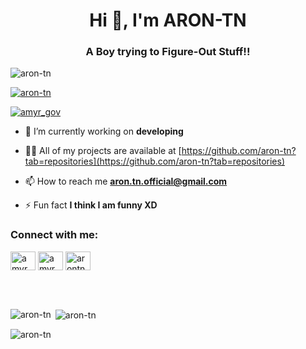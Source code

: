 <h1 align="center">Hi 👋, I'm ARON-TN</h1>
<h3 align="center">A Boy trying to Figure-Out Stuff!!</h3>

<p align="left"> <img src="https://komarev.com/ghpvc/?username=aron-tn&label=Profile%20views&color=0e75b6&style=flat" alt="aron-tn" /> </p>

<p align="left"> <a href="https://github.com/ryo-ma/github-profile-trophy"><img src="https://github-profile-trophy.vercel.app/?username=aron-tn" alt="aron-tn" /></a> </p>

<p align="left"> <a href="https://twitter.com/amyr_gov" target="blank"><img src="https://img.shields.io/twitter/follow/amyr_gov?logo=twitter&style=for-the-badge" alt="amyr_gov" /></a> </p>

- 🔭 I’m currently working on **developing**

- 👨‍💻 All of my projects are available at [https://github.com/aron-tn?tab=repositories](https://github.com/aron-tn?tab=repositories)

- 📫 How to reach me **aron.tn.official@gmail.com**

- ⚡ Fun fact **I think I am funny XD**

<h3 align="left">Connect with me:</h3>
<p align="left">
<a href="https://twitter.com/amyr_gov" target="blank"><img align="center" src="https://cdn.jsdelivr.net/npm/simple-icons@3.0.1/icons/twitter.svg" alt="amyr_gov" height="30" width="40" /></a>
<a href="https://fb.com/amyr.gov.tn" target="blank"><img align="center" src="https://cdn.jsdelivr.net/npm/simple-icons@3.0.1/icons/facebook.svg" alt="amyr.gov.tn" height="30" width="40" /></a>
<a href="https://www.youtube.com/c/arontnxofficial" target="blank"><img align="center" src="https://cdn.jsdelivr.net/npm/simple-icons@3.0.1/icons/youtube.svg" alt="arontnxofficial" height="30" width="40" /></a>
</p>
<br><br>

<p><img align="left" src="https://github-readme-stats.vercel.app/api/top-langs?username=aron-tn&show_icons=true&locale=en&layout=compact" alt="aron-tn" /></p>

<p>&nbsp;<img align="center" src="https://github-readme-stats.vercel.app/api?username=aron-tn&show_icons=true&locale=en" alt="aron-tn" /></p>

<p><img align="center" src="https://github-readme-streak-stats.herokuapp.com/?user=aron-tn&" alt="aron-tn" /></p>
